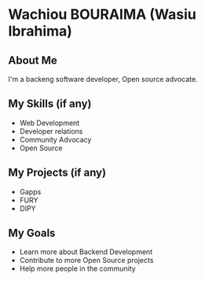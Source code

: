# Wachiou BOURAIMA (Wasiu Ibrahima)

## About Me

I'm a backeng software developer, Open source advocate. 

## My Skills (if any)

- Web Development
- Developer relations
- Community Advocacy
- Open Source

## My Projects (if any)

- Gapps
- FURY
- DIPY


## My Goals

- Learn more about Backend Development
- Contribute to more Open Source projects
- Help more people in the community
